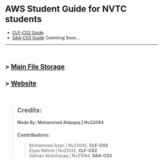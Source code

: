 # **AWS Student Guide for NVTC students**

- [CLF-C02 Guide](CLF-C02.md)
- [SAA-C03 Guide](SAA-C03.md) Comming Soon...


---

<br/>

## > [Main File Storage](https://nasservocational-my.sharepoint.com/:f:/g/personal/nv22084_nvtc_edu_bh/Eko3HjU0c7VCnrV0jyiIpOgBJ8UJtWtNm-oyhhr5fWAqhg?e=jLPwgp)
## > [Website](https://gardo32.github.io/AWS-Guide/)

<br/>

> ## **Credits:**
> #### **Made By:** Mohammed Aldaqaq | Nv22084</br>
> ### Contributors:
>> Mohammed Azan | Nv22092, **CLF-C02** </br>
>> Elyas Rahimi | Nv23132, **CLF-C02**</br>
>> Salman Abdulrazaq | Nv21064, **SAA-C03**</br>

